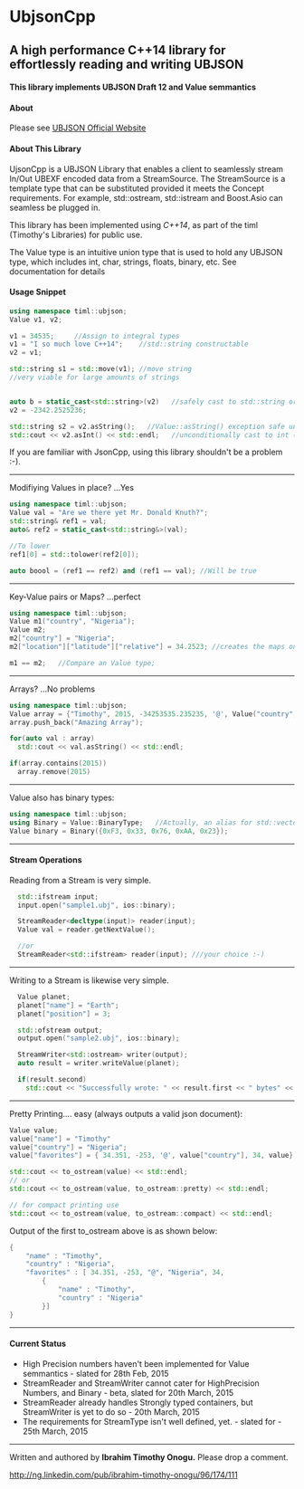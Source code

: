 # UbjsonCpp
## A high performance C++14 library for effortlessly reading and writing UBJSON 

#### This library implements UBJSON Draft 12 and Value semmantics

#### About
Please see [UBJSON Official Website][ubjson_website]
<br />
#### About This Library
UjsonCpp is a UBJSON Library that enables a client to seamlessly stream In/Out UBEXF encoded data from a StreamSource. The StreamSource is a template type that can be substituted provided it meets the Concept requirements. For example, std::ostream, std::istream and Boost.Asio can seamless be plugged in.

This library has been implemented using *C++14*, as part of the timl (Timothy's Libraries) for public use.

The Value type is an intuitive union type that is used to hold any UBJSON type, which includes int, char, strings, floats, binary, etc. See documentation for details

#### Usage Snippet
```C++
using namespace timl::ubjson;
Value v1, v2;

v1 = 34535;     //Assign to integral types
v1 = "I so much love C++14";    //std::string constructable
v2 = v1;

std::string s1 = std::move(v1); //move string
//very viable for large amounts of strings


auto b = static_cast<std::string>(v2)   //safely cast to std::string or throw;
v2 = -2342.2525236;

std::string s2 = v2.asString();   //Value::asString() exception safe unconditional cast
std::cout << v2.asInt() << std::endl;   //unconditionally cast to int (noexcept)....

```
If you are familiar with JsonCpp, using this library shouldn't be a problem :-).

----------------------------------------------

Modifiying Values in place? ...Yes
```C++
using namespace timl::ubjson;
Value val = "Are we there yet Mr. Donald Knuth?";
std::string& ref1 = val;
auto& ref2 = static_cast<std::string&>(val);

//To lower
ref1[0] = std::tolower(ref2[0]);

auto boool = (ref1 == ref2) and (ref1 == val); //Will be true
```

----------------------------------------------

Key-Value pairs or Maps? ...perfect
```C++
using namespace timl::ubjson;
Value m1("country", "Nigeria");
Value m2;
m2["country"] = "Nigeria";
m2["location"]["latitude"]["relative"] = 34.2523; //creates the maps on the fly... fast

m1 == m2;   //Compare an Value type;
```
----------------------------------------------


Arrays? ...No problems
```C++
using namespace timl::ubjson;
Value array = {"Timothy", 2015, -34253535.235235, '@', Value("country", "Nigeria")};
array.push_back("Amazing Array");

for(auto val : array)
  std::cout << val.asString() << std::endl;

if(array.contains(2015))
  array.remove(2015)
```
----------------------------------------------


Value also has binary types:
```C++
using namespace timl::ubjson;
using Binary = Value::BinaryType;   //Actually, an alias for std::vector<unsigned char>
Value binary = Binary({0xF3, 0x33, 0x76, 0xAA, 0x23});
```
----------------------------------------------


#### Stream Operations
Reading from a Stream is very simple.
```C++
  std::ifstream input;
  input.open("sample1.ubj", ios::binary);

  StreamReader<decltype(input)> reader(input);
  Value val = reader.getNextValue();

  //or
  StreamReader<std::ifstream> reader(input); ///your choice :-)
```
----------------------------------------------


Writing to a Stream is likewise very simple.
```C++
  Value planet;
  planet["name"] = "Earth";
  planet["position"] = 3;

  std::ofstream output;
  output.open("sample2.ubj", ios::binary);

  StreamWriter<std::ostream> writer(output);
  auto result = writer.writeValue(planet);

  if(result.second)
    std::cout << "Successfully wrote: " << result.first << " bytes" << std::endl;
```
----------------------------------------------

Pretty Printing.... easy (always outputs a valid json document):
```C++
Value value;
value["name"] = "Timothy"
value["country"] = "Nigeria";
value["favorites"] = { 34.351, -253, '@', value["country"], 34, value};

std::cout << to_ostream(value) << std::endl;
// or 
std::cout << to_ostream(value, to_ostream::pretty) << std::endl;

// for compact printing use
std::cout << to_ostream(value, to_ostream::compact) << std::endl;
```

Output of the first to_ostream above is as shown below:
```C++
{
    "name" : "Timothy",
    "country" : "Nigeria",
    "favorites" : [ 34.351, -253, "@", "Nigeria", 34,
        {
            "name" : "Timothy",
            "country" : "Nigeria"
        }]
}
```


----------------------------------------------

#### Current Status
* High Precision numbers haven't been implemented for Value semmantics - slated for 28th Feb, 2015
* StreamReader and StreamWriter cannot cater for HighPrecision Numbers, and Binary - beta, slated for 20th March, 2015
* StreamReader already handles Strongly typed containers, but StreamWriter is yet to do so - 20th March, 2015
* The requirements for StreamType isn't well defined, yet. - slated for - 25th March, 2015

----------------------------------------------

Written and authored by **Ibrahim Timothy Onogu.**
Please drop a comment.

http://ng.linkedin.com/pub/ibrahim-timothy-onogu/96/174/111

[ubjson_website]: http://ubjson.org
